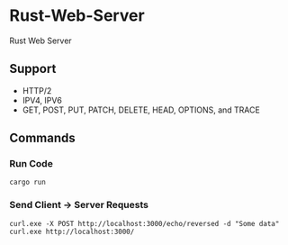 # Rust-Web-Server

Rust Web Server

## Support

- HTTP/2
- IPV4, IPV6
- GET, POST, PUT, PATCH, DELETE, HEAD, OPTIONS, and TRACE

## Commands

### Run Code
```cargo run```  

### Send Client -> Server Requests
```curl.exe -X POST http://localhost:3000/echo/reversed -d "Some data"```  
```curl.exe http://localhost:3000/```  

